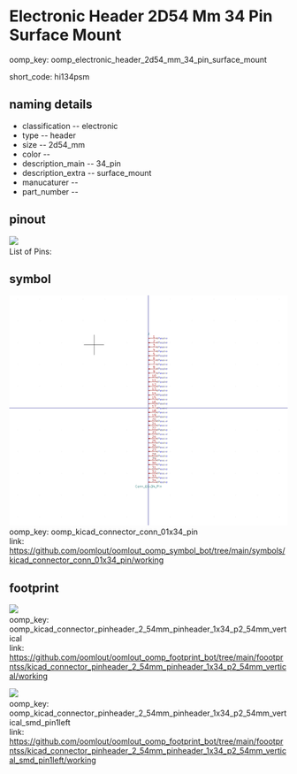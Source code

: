 # Electronic Header 2D54 Mm 34 Pin Surface Mount
oomp_key: oomp_electronic_header_2d54_mm_34_pin_surface_mount  

short_code: hi134psm
## naming details
* classification -- electronic
* type -- header
* size -- 2d54_mm
* color -- 
* description_main -- 34_pin
* description_extra -- surface_mount
* manucaturer -- 
* part_number -- 
## pinout
![](working_pinout_600.png)  
List of Pins:

## symbol

![](symbol/0/working/working_600.png)  
oomp_key: oomp_kicad_connector_conn_01x34_pin  
link: https://github.com/oomlout/oomlout_oomp_symbol_bot/tree/main/symbols/kicad_connector_conn_01x34_pin/working  


## footprint

![](footprint/0/working/working_600.png)  
oomp_key: oomp_kicad_connector_pinheader_2_54mm_pinheader_1x34_p2_54mm_vertical  
link: https://github.com/oomlout/oomlout_oomp_footprint_bot/tree/main/foootprntss/kicad_connector_pinheader_2_54mm_pinheader_1x34_p2_54mm_vertical/working  

![](footprint/0/working/working_600.png)  
oomp_key: oomp_kicad_connector_pinheader_2_54mm_pinheader_1x34_p2_54mm_vertical_smd_pin1left  
link: https://github.com/oomlout/oomlout_oomp_footprint_bot/tree/main/foootprntss/kicad_connector_pinheader_2_54mm_pinheader_1x34_p2_54mm_vertical_smd_pin1left/working  
